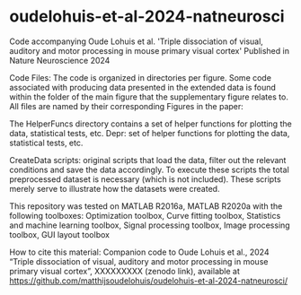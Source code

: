 # oudelohuis-et-al-2024-natneurosci
Code accompanying Oude Lohuis et al. 'Triple dissociation of visual, auditory and motor processing in mouse primary visual cortex'
Published in Nature Neuroscience 2024

Code Files: The code is organized in directories per figure. Some code associated with producing data presented in the extended data is found within the folder of the main figure that the supplementary figure relates to. All files are named by their corresponding Figures in the paper:



The HelperFuncs directory contains a set of helper functions for plotting the data, statistical tests, etc.
Depr: set of helper functions for plotting the data, statistical tests, etc.

CreateData scripts: original scripts that load the data, filter out the relevant conditions and save the data accordingly. To execute these scripts the total preprocessed dataset is necessary (which is not included). These scripts merely serve to illustrate how the datasets were created.

This repository was tested on MATLAB R2016a, MATLAB R2020a with the following toolboxes: Optimization toolbox, Curve fitting toolbox, Statistics and machine learning toolbox, Signal processing toolbox, Image processing toolbox, GUI layout toolbox

How to cite this material: Companion code to Oude Lohuis et al., 2024 “Triple dissociation of visual, auditory and motor processing in mouse primary visual cortex”, XXXXXXXXX (zenodo link), available at https://github.com/matthijsoudelohuis/oudelohuis-et-al-2024-natneurosci/
